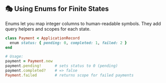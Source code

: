 ## 🎭 Using Enums for Finite States

Enums let you map integer columns to human-readable symbols. They add query helpers and scopes for each state.

```ruby
class Payment < ApplicationRecord
  enum status: { pending: 0, completed: 1, failed: 2 }
end

# Usage:
payment = Payment.new
payment.pending!      # sets status to 0 (pending)
payment.completed?    # => false
Payment.failed        # returns scope for failed payments
```